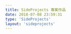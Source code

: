 ```yaml
---
title: SideProjects 專案作品
date: 2018-07-08 23:59:31
type: 'SideProjects'
layout: 'sideprojects'
---
```


